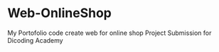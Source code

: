 # Web-OnlineShop
My Portofolio code create web for online shop
Project Submission for Dicoding Academy
